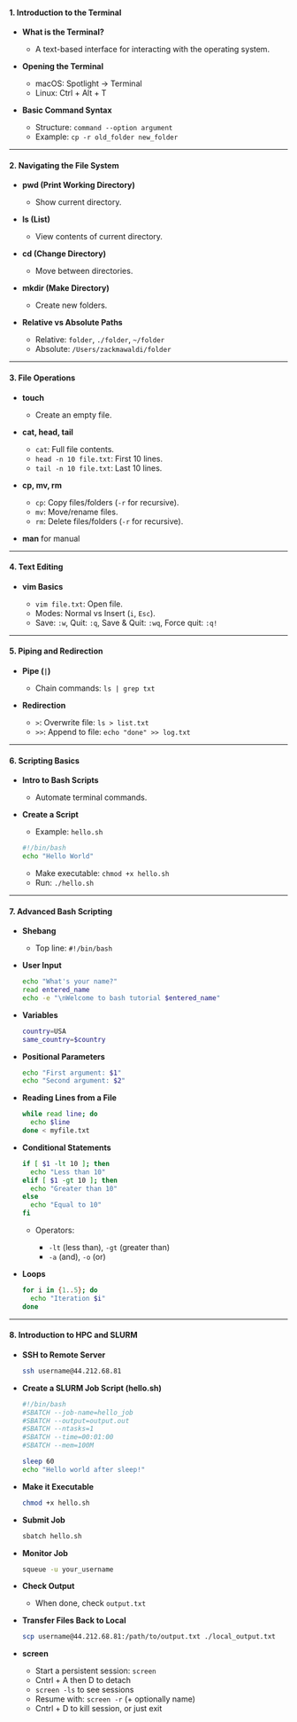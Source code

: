 #### 1. **Introduction to the Terminal**

* **What is the Terminal?**

  * A text-based interface for interacting with the operating system.
* **Opening the Terminal**

  * macOS: Spotlight → Terminal
  * Linux: Ctrl + Alt + T
* **Basic Command Syntax**

  * Structure: `command --option argument`
  * Example: `cp -r old_folder new_folder`

---

#### 2. **Navigating the File System**

* **pwd (Print Working Directory)**

  * Show current directory.
* **ls (List)**

  * View contents of current directory.
* **cd (Change Directory)**

  * Move between directories.
* **mkdir (Make Directory)**

  * Create new folders.
* **Relative vs Absolute Paths**

  * Relative: `folder`, `./folder`, `~/folder`
  * Absolute: `/Users/zackmawaldi/folder`

---

#### 3. **File Operations**

* **touch**

  * Create an empty file.
* **cat, head, tail**

  * `cat`: Full file contents.
  * `head -n 10 file.txt`: First 10 lines.
  * `tail -n 10 file.txt`: Last 10 lines.
* **cp, mv, rm**

  * `cp`: Copy files/folders (`-r` for recursive).
  * `mv`: Move/rename files.
  * `rm`: Delete files/folders (`-r` for recursive).
    
* **man** for manual

---

#### 4. **Text Editing**

* **vim Basics**

  * `vim file.txt`: Open file.
  * Modes: Normal vs Insert (`i`, `Esc`).
  * Save: `:w`, Quit: `:q`, Save & Quit: `:wq`, Force quit: `:q!`

---

#### 5. **Piping and Redirection**

* **Pipe (`|`)**

  * Chain commands: `ls | grep txt`
* **Redirection**

  * `>`: Overwrite file: `ls > list.txt`
  * `>>`: Append to file: `echo "done" >> log.txt`

---

#### 6. **Scripting Basics**

* **Intro to Bash Scripts**

  * Automate terminal commands.
* **Create a Script**

  * Example: `hello.sh`

  ```bash
  #!/bin/bash
  echo "Hello World"
  ```

  * Make executable: `chmod +x hello.sh`
  * Run: `./hello.sh`

---

#### 7. **Advanced Bash Scripting**

* **Shebang**

  * Top line: `#!/bin/bash`
* **User Input**

  ```bash
  echo "What's your name?"
  read entered_name
  echo -e "\nWelcome to bash tutorial $entered_name"
  ```
* **Variables**

  ```bash
  country=USA
  same_country=$country
  ```
* **Positional Parameters**

  ```bash
  echo "First argument: $1"
  echo "Second argument: $2"
  ```
* **Reading Lines from a File**

  ```bash
  while read line; do
    echo $line
  done < myfile.txt
  ```
* **Conditional Statements**

  ```bash
  if [ $1 -lt 10 ]; then
    echo "Less than 10"
  elif [ $1 -gt 10 ]; then
    echo "Greater than 10"
  else
    echo "Equal to 10"
  fi
  ```

  * Operators:

    * `-lt` (less than), `-gt` (greater than)
    * `-a` (and), `-o` (or)
* **Loops**

  ```bash
  for i in {1..5}; do
    echo "Iteration $i"
  done
  ```

---

#### 8. **Introduction to HPC and SLURM**

* **SSH to Remote Server**

  ```bash
  ssh username@44.212.68.81
  ```
* **Create a SLURM Job Script (hello.sh)**

  ```bash
  #!/bin/bash
  #SBATCH --job-name=hello_job
  #SBATCH --output=output.out
  #SBATCH --ntasks=1
  #SBATCH --time=00:01:00
  #SBATCH --mem=100M

  sleep 60
  echo "Hello world after sleep!"
  ```
* **Make it Executable**

  ```bash
  chmod +x hello.sh
  ```
* **Submit Job**

  ```bash
  sbatch hello.sh
  ```
* **Monitor Job**

  ```bash
  squeue -u your_username
  ```
* **Check Output**

  * When done, check `output.txt`
* **Transfer Files Back to Local**

  ```bash
  scp username@44.212.68.81:/path/to/output.txt ./local_output.txt
  ```
* **screen**
  * Start a persistent session: `screen`
  * Cntrl + A then D to detach
  * `screen -ls` to see sessions
  * Resume with: `screen -r` (+ optionally name)
  * Cntrl + D to kill session, or just exit